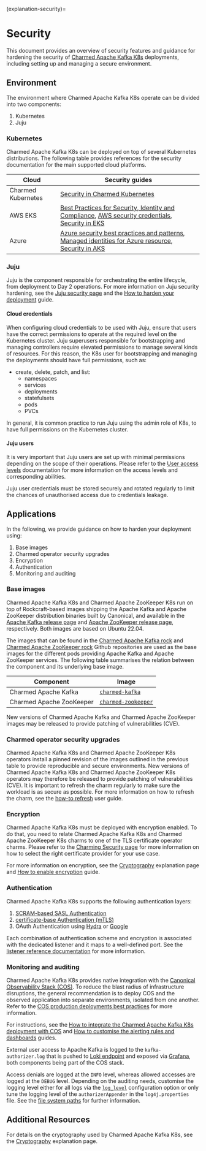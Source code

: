 (explanation-security)=
# Security

This document provides an overview of security features and guidance for hardening the security of [Charmed Apache Kafka K8s](https://charmhub.io/kafka-k8s) deployments, including setting up and managing a secure environment.

## Environment

The environment where Charmed Apache Kafka K8s operate can be divided into two components:

1. Kubernetes
2. Juju

### Kubernetes

Charmed Apache Kafka K8s can be deployed on top of several Kubernetes distributions. 
The following table provides references for the security documentation for the 
main supported cloud platforms.

| Cloud              | Security guides                                                                                                                                                                                                                                                                                                                                   |
|--------------------|--------------------------------------------------------------------------------------------------------------------------------------------------------------------------------------------------------------------------------------------------------------------------------------------------------------------------------------------------|
| Charmed Kubernetes | [Security in Charmed Kubernetes](https://ubuntu.com/kubernetes/docs/security)                                                                                                                                                                                                                                                                    |
| AWS EKS            | [Best Practices for Security, Identity and Compliance](https://aws.amazon.com/architecture/security-identity-compliance), [AWS security credentials](https://docs.aws.amazon.com/IAM/latest/UserGuide/security-creds.html#access-keys-and-secret-access-keys), [Security in EKS](https://docs.aws.amazon.com/eks/latest/userguide/security.html) | 
| Azure              | [Azure security best practices and patterns](https://learn.microsoft.com/en-us/azure/security/fundamentals/best-practices-and-patterns), [Managed identities for Azure resource](https://learn.microsoft.com/en-us/entra/identity/managed-identities-azure-resources/), [Security in AKS](https://learn.microsoft.com/en-us/azure/aks/concepts-security)                                                      |

### Juju 

Juju is the component responsible for orchestrating the entire lifecycle, from deployment to Day 2 operations. For more information on Juju security hardening, see the
[Juju security page](/) and the [How to harden your deployment](https://juju.is/docs/juju/harden-your-deployment) guide.

#### Cloud credentials

When configuring cloud credentials to be used with Juju, ensure that users have the correct permissions to operate at the required level on the Kubernetes cluster. 
Juju superusers responsible for bootstrapping and managing controllers require elevated permissions to manage several kinds of resources. For this reason, the 
K8s user for bootstrapping and managing the deployments should have full permissions, such as: 

* create, delete, patch, and list:
  * namespaces
  * services
  * deployments
  * statefulsets
  * pods
  * PVCs

In general, it is common practice to run Juju using the admin role of K8s, to have full permissions on the Kubernetes cluster. 

#### Juju users

It is very important that Juju users are set up with minimal permissions depending on the scope of their operations. 
Please refer to the [User access levels](https://juju.is/docs/juju/user-permissions) documentation for more information on the access levels and corresponding abilities. 

Juju user credentials must be stored securely and rotated regularly to limit the chances of unauthorised access due to credentials leakage.

## Applications

In the following, we provide guidance on how to harden your deployment using:

1. Base images
2. Charmed operator security upgrades
3. Encryption 
4. Authentication
5. Monitoring and auditing

### Base images

Charmed Apache Kafka K8s and Charmed Apache ZooKeeper K8s run on top of Rockcraft-based images shipping the Apache Kafka and Apache ZooKeeper 
distribution binaries built by Canonical, and available in the [Apache Kafka release page](https://launchpad.net/kafka-releases) and 
[Apache ZooKeeper release page](https://launchpad.net/zookeeper-releases), respectively. Both images are based on Ubuntu 22.04. 

The images that can be found in the [Charmed Apache Kafka rock](https://github.com/canonical/charmed-spark-rock) and 
[Charmed Apache ZooKeeper rock](https://github.com/canonical/charmed-zookeeper-rock) Github repositories are used as the base 
images for the different pods providing Apache Kafka and Apache ZooKeeper services. 
The following table summarises the relation between the component and its underlying base image. 

| Component         | Image                                                                                                 |
|-------------------|-------------------------------------------------------------------------------------------------------|
| Charmed Apache Kafka     | [`charmed-kafka`](https://github.com/orgs/canonical/packages/container/package/charmed-kafka)         |
| Charmed Apache ZooKeeper | [`charmed-zookeeper`](https://github.com/orgs/canonical/packages/container/package/charmed-zookeeper) |

New versions of Charmed Apache Kafka and Charmed Apache ZooKeeper images may be released to provide patching of vulnerabilities (CVE). 

### Charmed operator security upgrades

Charmed Apache Kafka K8s and Charmed Apache ZooKeeper K8s operators install a pinned revision of the images outlined in the previous table 
to provide reproducible and secure environments. 
New versions of Charmed Apache Kafka K8s and Charmed Apache ZooKeeper K8s operators may therefore be released to provide patching of vulnerabilities (CVE). 
It is important to refresh the charm regularly to make sure the workload is as secure as possible. 
For more information on how to refresh the charm, see the [how-to refresh](/) user guide.

### Encryption

Charmed Apache Kafka K8s must be deployed with encryption enabled. 
To do that, you need to relate Charmed Apache Kafka K8s and Charmed Apache ZooKeeper K8s charms to one of the TLS certificate operator charms. 
Please refer to the [Charming Security page](https://charmhub.io/topics/security-with-x-509-certificates) for more information on how to select the right certificate
provider for your use case. 

For more information on encryption, see the [Cryptography](/) explanation page and [How to enable encryption](/) guide.

### Authentication

Charmed Apache Kafka K8s supports the following authentication layers:

1. [SCRAM-based SASL Authentication](/)
2. [certificate-base Authentication (mTLS)](/)
3. OAuth Authentication using [Hydra](/) or [Google](/)

Each combination of authentication scheme and encryption is associated with the dedicated listener and it maps to a well-defined port. 
See the [listener reference documentation](/) for more information. 

### Monitoring and auditing

Charmed Apache Kafka K8s provides native integration with the [Canonical Observability Stack (COS)](https://charmhub.io/topics/canonical-observability-stack).
To reduce the blast radius of infrastructure disruptions, the general recommendation is to deploy COS and the observed application into separate environments, isolated from one another. Refer to the [COS production deployments best practices](https://charmhub.io/topics/canonical-observability-stack/reference/best-practices) for more information. 

For instructions, see the [How to integrate the Charmed Apache Kafka K8s deployment with COS](/) and [How to customise the alerting rules and dashboards](/) guides.

External user access to Apache Kafka is logged to the `kafka-authorizer.log` that is pushed to [Loki endpoint](https://charmhub.io/loki-k8s) and exposed via [Grafana](https://charmhub.io/grafana), both components being part of the COS stack.

Access denials are logged at the `INFO` level, whereas allowed accesses are logged at the `DEBUG` level. Depending on the auditing needs, 
customise the logging level either for all logs via the [`log_level`](https://charmhub.io/kafka-k8s/configurations?channel=3/stable#log_level) configuration option or
only tune the logging level of the `authorizerAppender` in the `log4j.properties` file. See the [file system paths](/) for further information.

## Additional Resources

For details on the cryptography used by Charmed Apache Kafka K8s, see the [Cryptography](/) explanation page.
